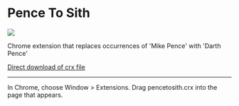 Pence To Sith
=============

![](logo.png)

Chrome extension that replaces occurrences of 'Mike Pence' with 'Darth Pence'

[Direct download of crx file](https://github.com/blackbetty/pence-to-sith/blob/master/pencetosith.crx?raw=true)

------------

In Chrome, choose Window > Extensions.  Drag pencetosith.crx into the page that appears.

